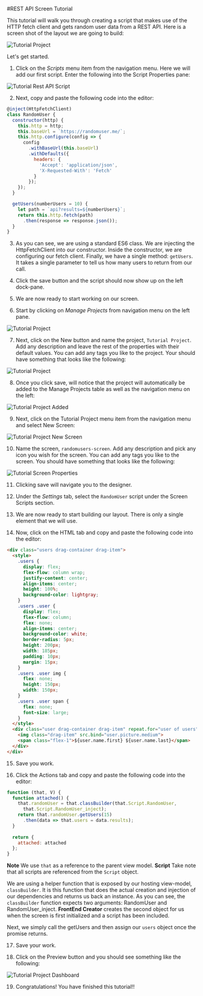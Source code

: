 #REST API Screen Tutorial

This tutorial will walk you through creating a script that makes use of the HTTP fetch client and gets random user data from a REST API. Here is a screen shot of the layout we are going to build:

![Tutorial Project](../assets/images/tutorials/tutorial-randomuser-designer.png)

Let's get started.

1) Click on the *Scripts* menu item from the navigation menu. Here we will add our first script. Enter the following into the Script Properties pane:

![Tutorial Rest API Script](../assets/images/tutorials/tutorial-randomuser-script.png)

2) Next, copy and paste the following code into the editor:

```javascript
@inject(HttpFetchClient)
class RandomUser {
  constructor(http) {
    this.http = http;
    this.baseUrl = `https://randomuser.me/`;
    this.http.configure(config => {
      config
        .withBaseUrl(this.baseUrl)
        .withDefaults({
          headers: {
            'Accept': 'application/json',
            'X-Requested-With': 'Fetch'
          }
        });
    });
  }

  getUsers(numberUsers = 10) {
    let path = `api?results=${numberUsers}`;
    return this.http.fetch(path)
      .then(response => response.json());
  }
}
```

3) As you can see, we are using a standard ES6 class. We are injecting the HttpFetchClient into our constructor. Inside the constructor, we are configuring our fetch client. Finally, we have a single method: `getUsers`. It takes a single parameter to tell us how many users to return from our call.

4) Click the save button and the script should now show up on the left dock-pane.

5) We are now ready to start working on our screen.

6) Start by clicking on *Manage Projects* from navigation menu on the left pane.

![Tutorial Project](../assets/images/tutorials/tutorial-manage-projects.png)

7) Next, click on the New button and name the project, `Tutorial Project`. Add any description and leave the rest of the properties with their default values. You can add any tags you like to the project. Your should have something that looks like the following:

![Tutorial Project](../assets/images/tutorials/tutorial-project.png)

8) Once you click save, will notice that the project will automatically be added to the Manage Projects table as well as the navigation menu on the left:

![Tutorial Project Added](../assets/images/tutorials/tutorial-project-added.png)

9) Next, click on the Tutorial Project menu item from the navigation menu and select New Screen:

![Tutorial Project New Screen](../assets/images/tutorials/tutorial-project-new-screen.png)

10) Name the screen, `randomusers-screen`. Add any description and pick any icon you wish for the screen. You can add any tags you like to the screen. You should have something that looks like the following:

![Tutorial Screen Properties](../assets/images/tutorials/tutorial-randomusers-screen-properties.png)

11) Clicking save will navigate you to the designer.

12) Under the *Settings* tab, select the `RandomUser` script under the Screen Scripts section.

13) We are now ready to start building our layout. There is only a single element that we will use.

14) Now, click on the HTML tab and copy and paste the following code into the editor:

```html
<div class="users drag-container drag-item">
  <style>
    .users {
      display: flex;
      flex-flow: column wrap;
      justify-content: center;
      align-items: center;
      height: 100%;
      background-color: lightgray;
    }
    .users .user {
      display: flex;
      flex-flow: column;
      flex: none;      
      align-items: center;
      background-color: white;
      border-radius: 5px;
      height: 200px;
      width: 185px;
      padding: 10px;
      margin: 15px;
    }
    .users .user img {
      flex: none;
      height: 150px;
      width: 150px;
    }
    .users .user span {
      flex: none;
      font-size: large;
    }
  </style>
  <div class="user drag-container drag-item" repeat.for="user of users">
    <img class="drag-item" src.bind="user.picture.medium">
    <span class="flex-1">${user.name.first} ${user.name.last}</span>
  </div>
</div>
```

15) Save you work.

16) Click the Actions tab and copy and paste the following code into the editor:

```javascript
function (that, V) {
  function attached() {
    that.randomUser = that.classBuilder(that.Script.RandomUser,
      that.Script.RandomUser_inject);
    return that.randomUser.getUsers(15)
      .then(data => that.users = data.results);
  }
  
  return {
    attached: attached
  };
}
```

**Note** We use `that` as a reference to the parent view model.
**Script** Take note that all scripts are referenced from the `Script` object.

We are using a helper function that is exposed by our hosting view-model, `classBuilder`. It is this function that does the actual creation and injection of our dependencies and returns us back an instance. As you can see, the `classBuilder` function expects two arguments: RandomUser and RandomUser_inject. **FrontEnd Creator** creates the second object for us when the screen is first initialized and a script has been included.

Next, we simply call the getUsers and then assign our `users` object once the promise returns.

17) Save your work.

18) Click on the Preview button and you should see something like the following:

![Tutorial Project Dashboard](../assets/images/tutorials/tutorial-randomusers-preview.png)

19) Congratulations! You have finished this tutorial!!

